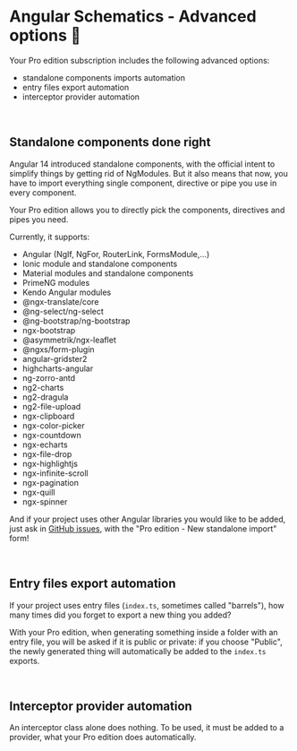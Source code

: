 # Angular Schematics - Advanced options 💎

Your Pro edition subscription includes the following advanced options:
- standalone components imports automation
- entry files export automation
- interceptor provider automation

<br>

## Standalone components done right

Angular 14 introduced standalone components, with the official intent to simplify things by getting rid of NgModules. But it also means that now, you have to import everything single component, directive or pipe you use in every component.

Your Pro edition allows you to directly pick the components, directives and pipes you need.

Currently, it supports:
- Angular (NgIf, NgFor, RouterLink, FormsModule,...)
- Ionic module and standalone components
- Material modules and standalone components
- PrimeNG modules
- Kendo Angular modules
- @ngx-translate/core
- @ng-select/ng-select
- @ng-bootstrap/ng-bootstrap
- ngx-bootstrap
- @asymmetrik/ngx-leaflet
- @ngxs/form-plugin
- angular-gridster2
- highcharts-angular
- ng-zorro-antd
- ng2-charts
- ng2-dragula
- ng2-file-upload
- ngx-clipboard
- ngx-color-picker
- ngx-countdown
- ngx-echarts
- ngx-file-drop
- ngx-highlightjs
- ngx-infinite-scroll
- ngx-pagination
- ngx-quill
- ngx-spinner

And if your project uses other Angular libraries you would like to be added, just ask in [GitHub issues](https://github.com/cyrilletuzi/vscode-angular-schematics/issues/new/choose), with the "Pro edition - New standalone import" form!

<br>

## Entry files export automation

If your project uses entry files (`index.ts`, sometimes called "barrels"), how many times did you forget to export a new thing you added? 

With your Pro edition, when generating something inside a folder with an entry file, you will be asked if it is public or private: if you choose "Public", the newly generated thing will automatically be added to the `index.ts` exports.

<br>

## Interceptor provider automation

An interceptor class alone does nothing. To be used, it must be added to a provider, what your Pro edition does automatically.

<br>
